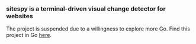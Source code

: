 ### sitespy is a terminal-driven visual change detector for websites

The project is suspended due to a willingness to explore more Go. Find this project in Go [here](https://github.com/albski/deltasite 'Δsite').
